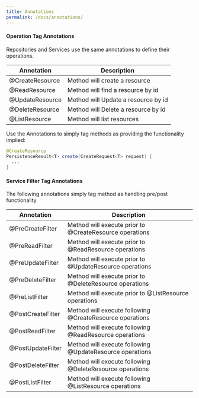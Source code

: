 ```yaml
---
title: Annotations
permalink: /docs/annotations/
---
```


#### Operation Tag Annotations

Repositories and Services use the same annotations to define their operations.  

|Annotation|Description|
|---|---|
|@CreateResource| Method will create a resource |
|@ReadResource| Method will find a resource by id |
|@UpdateResource| Method will Update a resource by id|
|@DeleteResource| Method will Delete a resource by id|
|@ListResource| Method will list resources |

Use the Annotations to simply tag methods as providing the functionality implied:

```java
@CreateResource
PersistenceResult<T> create(CreateRequest<T> request) {
  ...
}
```


#### Service Filter Tag Annotations

The following annotations simply tag method as handling pre/post functionality

|Annotation|Description|
|---|---|
|@PreCreateFilter| Method will execute prior to @CreateResource operations |
|@PreReadFilter  | Method will execute prior to @ReadResource operations |
|@PreUpdateFilter| Method will execute prior to @UpdateResource operations |
|@PreDeleteFilter| Method will execute prior to @DeleteResource operations |
|@PreListFilter  | Method will execute prior to @ListResource operations |
|@PostCreateFilter| Method will execute following @CreateResource operations |
|@PostReadFilter  | Method will execute following @ReadResource operations |
|@PostUpdateFilter| Method will execute following @UpdateResource operations |
|@PostDeleteFilter| Method will execute following @DeleteResource operations |
|@PostListFilter  | Method will execute following @ListResource operations |